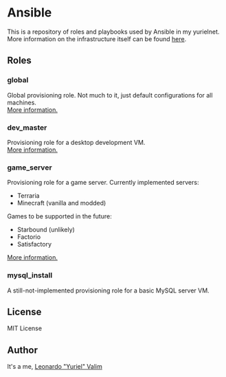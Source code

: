 # Ansible
This is a repository of roles and playbooks used by Ansible in my yurielnet. \
More information on the infrastructure itself can be found [here](https://github.com/yuriel-v/yurielnet).

## Roles

### global

Global provisioning role. Not much to it, just default configurations for all machines. \
[More information.](roles/global/README.md)

### dev_master

Provisioning role for a desktop development VM. \
[More information.](roles/dev_master/README.md)

### game_server

Provisioning role for a game server. Currently implemented servers:
- Terraria
- Minecraft (vanilla and modded)

Games to be supported in the future:
- Starbound (unlikely)
- Factorio
- Satisfactory

[More information.](roles/game_server/README.md)

### mysql_install

A still-not-implemented provisioning role for a basic MySQL server VM.

## License

MIT License

## Author

It's a me, [Leonardo "Yuriel" Valim](mailto:emberbec@gmail.com)
